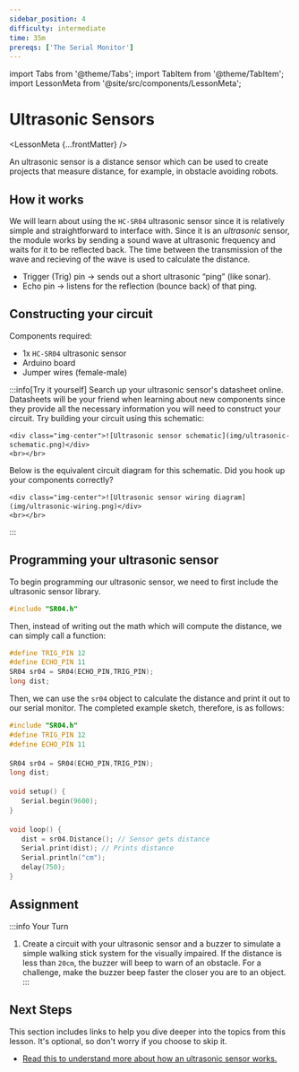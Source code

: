 ```yaml
---
sidebar_position: 4
difficulty: intermediate
time: 35m
prereqs: ['The Serial Monitor']
---
```


import Tabs from '@theme/Tabs';
import TabItem from '@theme/TabItem';
import LessonMeta from '@site/src/components/LessonMeta';

# Ultrasonic Sensors

<LessonMeta {...frontMatter} />

An ultrasonic sensor is a distance sensor which can be used to create projects that measure distance, for example, in obstacle avoiding robots. 

## How it works

We will learn about using the `HC-SR04` ultrasonic sensor since it is relatively simple and straightforward to interface with. Since it is an *ultrasonic* sensor, the module works by sending a sound wave at ultrasonic frequency and waits for it to be reflected back. The time between the transmission of the wave and recieving of the wave is used to calculate the distance. 

- Trigger (Trig) pin → sends out a short ultrasonic “ping” (like sonar).
- Echo pin → listens for the reflection (bounce back) of that ping.

## Constructing your circuit

Components required:
- 1x `HC-SR04` ultrasonic sensor 
- Arduino board
- Jumper wires (female-male)

:::info[Try it yourself]
<Tabs>
  <TabItem value="problem" label="Problem">
    Search up your ultrasonic sensor's datasheet online. Datasheets will be your friend when learning about new components since they provide all the necessary information you will need to construct your circuit. Try building your circuit using this schematic:
    
    <div class="img-center">![Ultrasonic sensor schematic](img/ultrasonic-schematic.png)</div>
    <br></br>
  </TabItem>
  <TabItem value="solution" label="Solution">
    Below is the equivalent circuit diagram for this schematic. Did you hook up your components correctly?

    <div class="img-center">![Ultrasonic sensor wiring diagram](img/ultrasonic-wiring.png)</div>
    <br></br>
  </TabItem>
</Tabs>
:::

## Programming your ultrasonic sensor

To begin programming our ultrasonic sensor, we need to first include the ultrasonic sensor library.

```cpp
#include "SR04.h"  
```

Then, instead of writing out the math which will compute the distance, we can simply call a function:

```cpp
#define TRIG_PIN 12
#define ECHO_PIN 11
SR04 sr04 = SR04(ECHO_PIN,TRIG_PIN);
long dist;
```

Then, we can use the `sr04` object to calculate the distance and print it out to our serial monitor. The completed example sketch, therefore, is as follows:

```cpp
#include "SR04.h"
#define TRIG_PIN 12
#define ECHO_PIN 11

SR04 sr04 = SR04(ECHO_PIN,TRIG_PIN);
long dist;

void setup() {
   Serial.begin(9600);
}

void loop() {
   dist = sr04.Distance(); // Sensor gets distance
   Serial.print(dist); // Prints distance 
   Serial.println("cm"); 
   delay(750);
}
```

## Assignment 

:::info Your Turn
1. Create a circuit with your ultrasonic sensor and a buzzer to simulate a simple walking stick system for the visually impaired. If the distance is less than `20cm`, the buzzer will beep to warn of an obstacle. For a challenge, make the buzzer beep faster the closer you are to an object. 
:::

## Next Steps

This section includes links to help you dive deeper into the topics from this lesson. It's optional, so don't worry if you choose to skip it.

- [Read this to understand more about how an ultrasonic sensor works.](https://maxbotix.com/blogs/blog/how-ultrasonic-sensors-work)
